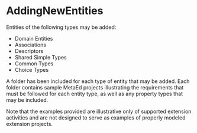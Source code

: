 # AddingNewEntities

Entities of the following types may be added:
- Domain Entities
- Associations
- Descriptors
- Shared Simple Types
- Common Types
- Choice Types

A folder has been included for each type of entity that may be added. Each folder contains sample MetaEd projects illustrating the requirements that must be followed for each entity type, as well as any property types that may be included.

Note that the examples provided are illustrative only of supported extension activities and are not designed to serve as examples of properly modeled extension projects.